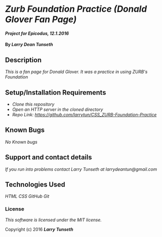 # _Zurb Foundation Practice (Donald Glover Fan Page)_

#### _Project for Epicodus, 12.1.2016_

#### By _**Larry Dean Tunseth**_

## Description

_This is a fan page for Donald Glover. It was a practice in using ZURB's Foundation_

## Setup/Installation Requirements

* _Clone this repository_
* _Open an HTTP server in the cloned directory_
* _Repo Link: https://github.com/larrytun/CSS_ZURB-Foundation-Practice_


## Known Bugs

_No Known bugs_

## Support and contact details

_If you run into problems contact Larry Tunseth at larrydeantun@gmail.com_

## Technologies Used

_HTML
CSS
GitHub
Git_

### License

*This software is licensed under the MIT license.*

Copyright (c) 2016 **_Larry Tunseth_**
